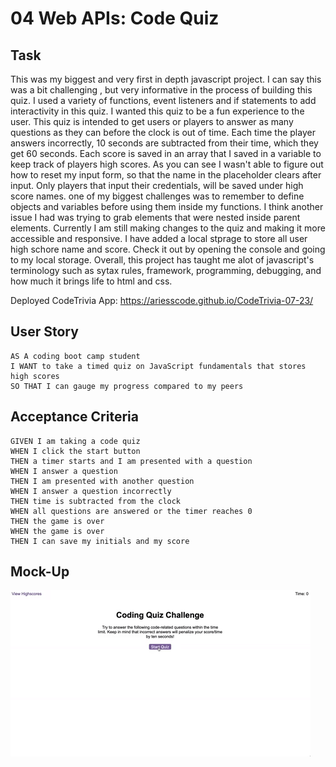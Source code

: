 # 04 Web APIs: Code Quiz

## Task

This was my biggest and very first in depth javascript project. I can say this was a bit challenging , but 
very informative in the process of building this quiz. I used a variety of  functions, event listeners and if statements to add interactivity in this quiz. I wanted this quiz to be a fun experience to the user. This quiz is intended to get users or players to answer as many questions as they can before the clock is out of time. Each time the player answers incorrectly, 10 seconds are subtracted from their time, which they get 60 seconds. Each score is saved in an array that I saved in a variable to keep track of players high scores. As you can see I wasn't able to figure out how to reset my input form, so that the name in the placeholder clears after input.  Only players that input their credentials, will be saved under high score names. one of my biggest challenges was to remember to define objects and variables before using them inside my functions. I think another issue I had was trying to grab elements that were nested inside parent elements. Currently I am still making changes to the quiz and making it more accessible and responsive. I have added a local stprage to store all user high schore name and score. Check it out by opening the console and going to my local storage. Overall, this project has taught me alot of javascript's terminology such as sytax rules, framework, programming, debugging, and how much it brings life to html and css. 

Deployed CodeTrivia App: https://ariesscode.github.io/CodeTrivia-07-23/

## User Story

```
AS A coding boot camp student
I WANT to take a timed quiz on JavaScript fundamentals that stores high scores
SO THAT I can gauge my progress compared to my peers
```

## Acceptance Criteria

```
GIVEN I am taking a code quiz
WHEN I click the start button
THEN a timer starts and I am presented with a question
WHEN I answer a question
THEN I am presented with another question
WHEN I answer a question incorrectly
THEN time is subtracted from the clock
WHEN all questions are answered or the timer reaches 0
THEN the game is over
WHEN the game is over
THEN I can save my initials and my score
```

## Mock-Up

![Alt text](Assets/04-web-apis-homework-demo.gif)